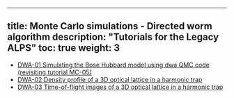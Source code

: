 
---
title: Monte Carlo simulations - Directed worm algorithm
description: "Tutorials for the Legacy ALPS"
toc: true
weight: 3
---

- [DWA-01 Simulating the Bose Hubbard model using dwa QMC code (revisiting tutorial MC-05)](dwa01)
- [DWA-02 Density profile of a 3D optical lattice in a harmonic trap](dwa02)
- [DWA-03 Time-of-flight images of a 3D optical lattice in a harmonic trap](dwa03)








